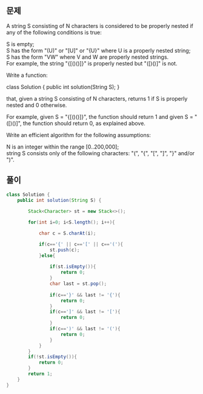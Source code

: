 ## 문제
A string S consisting of N characters is considered to be properly nested if any of the following conditions is true:   

S is empty;   
S has the form "(U)" or "[U]" or "{U}" where U is a properly nested string;   
S has the form "VW" where V and W are properly nested strings.   
For example, the string "{[()()]}" is properly nested but "([)()]" is not.   
   
Write a function:   
   
class Solution { public int solution(String S); }   

that, given a string S consisting of N characters, returns 1 if S is properly nested and 0 otherwise.   

For example, given S = "{[()()]}", the function should return 1 and given S = "([)()]", the function should return 0, as explained above.   

Write an efficient algorithm for the following assumptions:   

N is an integer within the range [0..200,000];   
string S consists only of the following characters: "(", "{", "[", "]", "}" and/or ")".   

## 풀이
```java
class Solution {
    public int solution(String S) {
        
        Stack<Character> st = new Stack<>();

        for(int i=0; i<S.length(); i++){

            char c = S.charAt(i);

            if(c=='{' || c=='[' || c=='('){
                st.push(c);
            }else{
            
                if(st.isEmpty()){
                    return 0;
                }
                char last = st.pop();
                
                if(c=='}' && last != '{'){
                    return 0;
                }
                if(c==']' && last != '['){
                    return 0;
                }
                if(c==')' && last != '('){
                    return 0;
                }
            }
        }
        if(!st.isEmpty()){
            return 0;
        }
        return 1;
    }
}
```